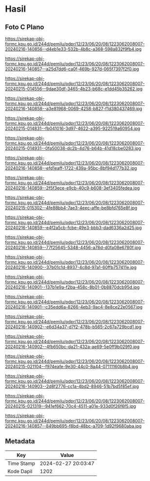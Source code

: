 # Hasil

## Foto C Plano

https://sirekap-obj-formc.kpu.go.id/244d/pemilu/pdpr/12/23/06/20/08/1223062008007-20240216-140856--d4eb1e33-532b-4b8c-a368-598a832f9fb4.jpg

https://sirekap-obj-formc.kpu.go.id/244d/pemilu/pdpr/12/23/06/20/08/1223062008007-20240216-140857--a25d7dd6-ca0f-469b-927d-065f7397f2f0.jpg

https://sirekap-obj-formc.kpu.go.id/244d/pemilu/pdpr/12/23/06/20/08/1223062008007-20240215-014556--9dae30df-3465-4b23-b68c-e1dd45b35262.jpg

https://sirekap-obj-formc.kpu.go.id/244d/pemilu/pdpr/12/23/06/20/08/1223062008007-20240216-140858--a3e81968-0069-4258-b827-f1d380437469.jpg

https://sirekap-obj-formc.kpu.go.id/244d/pemilu/pdpr/12/23/06/20/08/1223062008007-20240215-014831--fb041016-3d97-4622-a395-922519a60954.jpg

https://sirekap-obj-formc.kpu.go.id/244d/pemilu/pdpr/12/23/06/20/08/1223062008007-20240215-014931--0fa50038-dc2b-4d76-b64b-41d18cbe0283.jpg

https://sirekap-obj-formc.kpu.go.id/244d/pemilu/pdpr/12/23/06/20/08/1223062008007-20240216-140858--efd1eaff-1722-439a-95bc-8bf94d177b32.jpg

https://sirekap-obj-formc.kpu.go.id/244d/pemilu/pdpr/12/23/06/20/08/1223062008007-20240216-140859--2f5f3ece-e9cb-40c9-b608-3ef3405fedea.jpg

https://sirekap-obj-formc.kpu.go.id/244d/pemilu/pdpr/12/23/06/20/08/1223062008007-20240215-015302--4fe88bb4-7ae3-4eec-affe-be8bfd765e8f.jpg

https://sirekap-obj-formc.kpu.go.id/244d/pemilu/pdpr/12/23/06/20/08/1223062008007-20240216-140859--e4f2a5cb-fcbe-49e3-bbb3-dad6336a2d25.jpg

https://sirekap-obj-formc.kpu.go.id/244d/pemilu/pdpr/12/23/06/20/08/1223062008007-20240216-140859--77f25645-5348-4456-a78d-d0fa08e6780f.jpg

https://sirekap-obj-formc.kpu.go.id/244d/pemilu/pdpr/12/23/06/20/08/1223062008007-20240216-140900--37b01c1d-8937-4c8d-97a1-60ffb757411e.jpg

https://sirekap-obj-formc.kpu.go.id/244d/pemilu/pdpr/12/23/06/20/08/1223062008007-20240216-140901--137b1e9a-f2ba-458c-8b01-0b8870dcb95d.jpg

https://sirekap-obj-formc.kpu.go.id/244d/pemilu/pdpr/12/23/06/20/08/1223062008007-20240216-140901--c35edd6a-8266-4eb3-9ac4-8e8ce22e0567.jpg

https://sirekap-obj-formc.kpu.go.id/244d/pemilu/pdpr/12/23/06/20/08/1223062008007-20240216-140902--e6d34a37-d7f2-478b-b565-2c67a729bcd1.jpg

https://sirekap-obj-formc.kpu.go.id/244d/pemilu/pdpr/12/23/06/20/08/1223062008007-20240216-140902--4fb650bc-da21-432a-ae69-5e0ff9b029f0.jpg

https://sirekap-obj-formc.kpu.go.id/244d/pemilu/pdpr/12/23/06/20/08/1223062008007-20240215-021104--f974eafe-9e30-44c0-8a44-07111160b8b4.jpg

https://sirekap-obj-formc.kpu.go.id/244d/pemilu/pdpr/12/23/06/20/08/1223062008007-20240216-140903--2d8f2776-cc1a-4bd2-8946-51b7bd5f85ef.jpg

https://sirekap-obj-formc.kpu.go.id/244d/pemilu/pdpr/12/23/06/20/08/1223062008007-20240215-021319--941ef662-70c4-4511-a01e-933d0f26f6f5.jpg

https://sirekap-obj-formc.kpu.go.id/244d/pemilu/pdpr/12/23/06/20/08/1223062008007-20240216-140857--849bb695-f8bd-48bc-a709-1d92f9680aba.jpg


## Metadata

| Key        | Value               |
| ---------- | ------------------- |
| Time Stamp | 2024-02-27 20:03:47 |
| Kode Dapil | 1202                |



